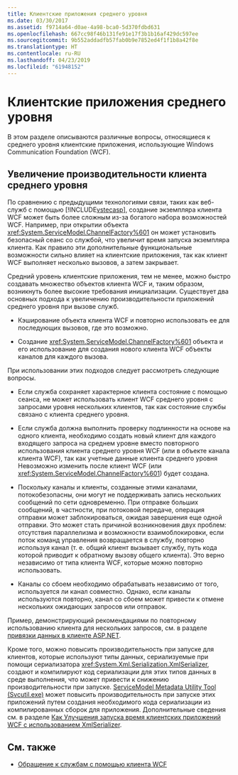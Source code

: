 ```yaml
---
title: Клиентские приложения среднего уровня
ms.date: 03/30/2017
ms.assetid: f9714a64-d0ae-4a98-bca0-5d370fdbd631
ms.openlocfilehash: 667cc98f46b131fe91e17f3b1b16af429dc597ee
ms.sourcegitcommit: 9b552addadfb57fab0b9e7852ed4f1f1b8a42f8e
ms.translationtype: HT
ms.contentlocale: ru-RU
ms.lasthandoff: 04/23/2019
ms.locfileid: "61948152"
---
```

# <a name="middle-tier-client-applications"></a>Клиентские приложения среднего уровня
В этом разделе описываются различные вопросы, относящиеся к среднего уровня клиентские приложения, использующие Windows Communication Foundation (WCF).  
  
## <a name="increasing-middle-tier-client-performance"></a>Увеличение производительности клиента среднего уровня  
 По сравнению с предыдущими технологиями связи, таких как веб-служб с помощью [!INCLUDE[vstecasp](../../../../includes/vstecasp-md.md)], создание экземпляра клиента WCF может быть более сложным из-за богатого набора возможностей WCF. Например, при открытии объекта <xref:System.ServiceModel.ChannelFactory%601> он может установить безопасный сеанс со службой, что увеличит время запуска экземпляра клиента. Как правило эти дополнительные функциональные возможности сильно влияет на клиентские приложения, так как клиент WCF выполняет несколько вызовов, а затем закрывает.  
  
 Средний уровень клиентские приложения, тем не менее, можно быстро создавать множество объектов клиента WCF и, таким образом, возникнуть более высокие требования инициализации. Существует два основных подхода к увеличению производительности приложений среднего уровня при вызове служб.  
  
- Кэширование объекта клиента WCF и повторно использовать ее для последующих вызовов, где это возможно.  
  
- Создание <xref:System.ServiceModel.ChannelFactory%601> объекта и его использование для создания нового клиента WCF объекты каналов для каждого вызова.  
  
 При использовании этих подходов следует рассмотреть следующие вопросы.  
  
- Если служба сохраняет характерное клиента состояние с помощью сеанса, не может использовать клиент WCF среднего уровня с запросами уровня нескольких клиентов, так как состояние службы связано с клиента среднего уровня.  
  
- Если служба должна выполнить проверку подлинности на основе на одного клиента, необходимо создать новый клиент для каждого входящего запроса на среднем уровне вместо повторного использования клиента среднего уровня WCF (или в объекте канала клиента WCF), так как учетные данные клиента среднего уровня Невозможно изменить после клиент WCF (или <xref:System.ServiceModel.ChannelFactory%601>) будет создана.  
  
- Поскольку каналы и клиенты, созданные этими каналами, потокобезопасны, они могут не поддерживать запись нескольких сообщений по сети одновременно. При отправке больших сообщений, в частности, при потоковой передаче, операция отправки может заблокироваться, ожидая завершения еще одной отправки. Это может стать причиной возникновения двух проблем: отсутствия параллелизма и возможности взаимоблокировки, если поток команд управления возвращается в службу, повторно используя канал (т. е. общий клиент вызывает службу, путь кода которой приводит к обратному вызову общего клиента). Это верно независимо от типа клиента WCF, которые можно повторно использовать.  
  
- Каналы со сбоем необходимо обрабатывать независимо от того, используется ли канал совместно. Однако, если каналы используются повторно, канал со сбоем может привести к отмене нескольких ожидающих запросов или отправок.  
  
 Пример, демонстрирующий рекомендациями по повторному использованию клиента для нескольких запросов, см. в разделе [привязки данных в клиенте ASP.NET](../../../../docs/framework/wcf/samples/data-binding-in-an-aspnet-client.md).  
  
 Кроме того, можно повысить производительность при запуске для клиентов, которые используют типы данных, сериализуемые при помощи сериализатора <xref:System.Xml.Serialization.XmlSerializer>, создают и компилируют код сериализации для этих типов данных в среде выполнения, что может привести к снижению производительности при запуске. [ServiceModel Metadata Utility Tool (Svcutil.exe)](../../../../docs/framework/wcf/servicemodel-metadata-utility-tool-svcutil-exe.md) может повысить производительность при запуске этих приложений путем создания необходимого кода сериализации из компилированных сборок для приложения. Дополнительные сведения см. в разделе [Как Улучшения запуска время клиентских приложений WCF с использованием XmlSerializer](../../../../docs/framework/wcf/feature-details/startup-time-of-wcf-client-applications-using-the-xmlserializer.md).  
  
## <a name="see-also"></a>См. также

- [Обращение к службам с помощью клиента WCF](../../../../docs/framework/wcf/feature-details/accessing-services-using-a-client.md)
